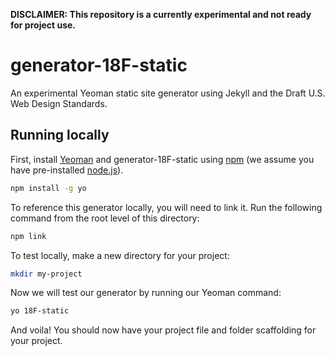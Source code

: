 **DISCLAIMER: This repository is a currently experimental and not ready for project use.**

# generator-18F-static

An experimental Yeoman static site generator using Jekyll and the Draft U.S. Web Design Standards.

## Running locally

First, install [Yeoman](http://yeoman.io) and generator-18F-static using [npm](https://www.npmjs.com/) (we assume you have pre-installed [node.js](https://nodejs.org/)).

```bash
npm install -g yo
```

To reference this generator locally, you will need to link it. Run the following command from the root level of this directory:

```bash
npm link
```

To test locally, make a new directory for your project:

```bash
mkdir my-project
```

Now we will test our generator by running our Yeoman command:

```bash
yo 18F-static
```

And voila! You should now have your project file and folder scaffolding for your project.
